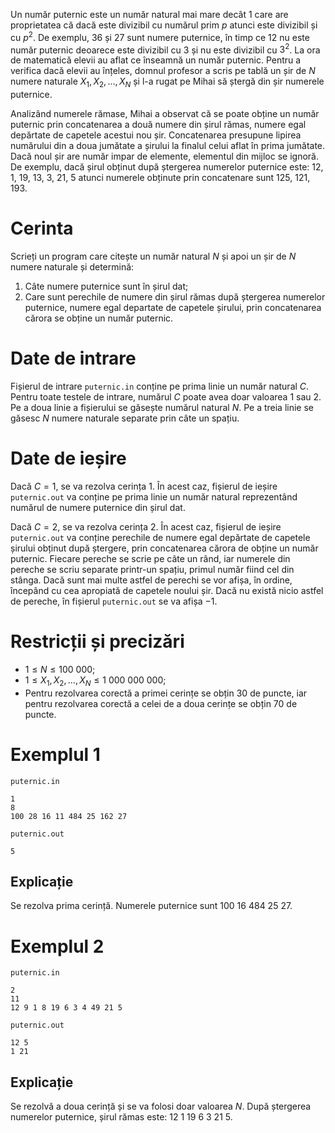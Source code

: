 Un număr puternic este un număr natural mai mare decât $1$ care are proprietatea că dacă este divizibil cu numărul prim $p$ atunci este divizibil și cu $p^2$. De exemplu, $36$ și $27$ sunt numere puternice, în timp ce $12$ nu este număr puternic deoarece este divizibil cu $3$ și nu este divizibil cu $3^2$. La ora de matematică elevii au aflat ce înseamnă un număr puternic. Pentru a verifica dacă elevii au înțeles, domnul profesor a scris pe tablă un șir de $N$ numere naturale $X_1, X_2, \dots, X_N$ și l-a rugat pe Mihai să ștergă din șir numerele puternice.

Analizând numerele rămase, Mihai a observat că se poate obține un număr puternic prin concatenarea a două numere din șirul rămas, numere egal depărtate de capetele acestui nou șir. Concatenarea presupune lipirea numărului din a doua jumătate a șirului la finalul celui aflat în prima jumătate. Dacă noul șir are număr impar de elemente, elementul din mijloc se ignoră. De exemplu, dacă șirul obținut după ștergerea numerelor puternice este: $12$, $1$, $19$, $13$, $3$, $21$, $5$ atunci numerele obținute prin concatenare sunt $125$, $121$, $193$.

# Cerinta

Scrieți un program care citește un număr natural $N$ și apoi un șir de $N$ numere naturale și determină:
1. Câte numere puternice sunt în șirul dat;
2. Care sunt perechile de numere din șirul rămas după ștergerea numerelor puternice, numere egal departate de capetele șirului, prin concatenarea cărora se obține un număr puternic.

# Date de intrare

Fișierul de intrare `puternic.in` conține pe prima linie un număr natural $C$. Pentru toate testele de intrare, numărul $C$ poate avea doar valoarea $1$ sau $2$. Pe a doua linie a fișierului se găsește numărul natural $N$. Pe a treia linie se găsesc $N$ numere naturale separate prin câte un spațiu.

# Date de ieșire

Dacă $C = 1$, se va rezolva cerința $1$. În acest caz, fișierul de ieșire `puternic.out` va conține pe prima linie un număr natural reprezentând numărul de numere puternice din șirul dat.

Dacă $C = 2$, se va rezolva cerința $2$. În acest caz, fișierul de ieșire `puternic.out` va conține perechile de numere egal depărtate de capetele șirului obținut după ștergere, prin concatenarea cărora de obține un număr puternic. Fiecare pereche se scrie pe câte un rând, iar numerele din pereche se scriu separate printr-un spațiu, primul număr fiind cel din stânga. Dacă sunt mai multe astfel de perechi se vor afișa, în ordine, începând cu cea apropiată de capetele noului șir. Dacă nu există nicio astfel de pereche, în fișierul `puternic.out` se va afișa $-1$.

# Restricții și precizări

* $1 \leq N \leq 100 \ 000$;
* $1 \leq X_1, X_2, \dots, X_N \leq 1 \ 000 \ 000 \ 000$;
* Pentru rezolvarea corectă a primei cerințe se obțin $30$ de puncte, iar pentru rezolvarea corectă a celei de a doua cerințe se obțin $70$ de puncte.

# Exemplul 1

`puternic.in`
```
1
8
100 28 16 11 484 25 162 27
```

`puternic.out`
```
5
```

## Explicație

Se rezolva prima cerință. Numerele puternice sunt $100 \ 16 \ 484 \ 25 \ 27$.

# Exemplul 2


`puternic.in`
```
2
11
12 9 1 8 19 6 3 4 49 21 5
```

`puternic.out`
```
12 5
1 21
```

## Explicație

Se rezolvă a doua cerință și se va folosi doar valoarea $N$. După ștergerea numerelor puternice, șirul rămas este: $12 \ 1 \ 19 \ 6 \ 3 \ 21 \ 5$.

